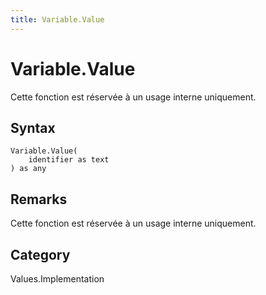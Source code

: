 ```yaml
---
title: Variable.Value
---
```


# Variable.Value


Cette fonction est réservée à un usage interne uniquement.


## Syntax

```powerquery
Variable.Value(
    identifier as text
) as any
```


## Remarks

Cette fonction est réservée à un usage interne uniquement.



## Category
Values.Implementation

